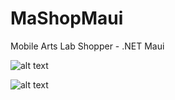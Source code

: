 # MaShopMaui
Mobile Arts Lab Shopper - .NET Maui

![alt text](http://g.recordit.co/HWZSu1feUP.gif "Application in action - iOS")

![alt text](http://g.recordit.co/zX59oCeJNn.gif "Application in action - Android")


